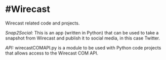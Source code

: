 #Wirecast
========

Wirecast related code and projects.

*Snap2Social:*
This is an app (written in Python) that can be used to take a snapshot from Wirecast and publish it to social media, in this case Twitter.

*API:*
wirecastCOMAPI.py is a module to be used with Python code projects that allows access to the Wirecast COM API.
